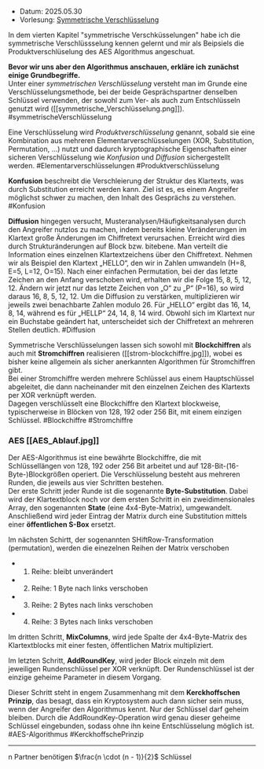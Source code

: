 - Datum: 2025.05.30
- Vorlesung: [Symmetrische Verschlüsselung](https://moodle.w-hs.de/pluginfile.php/699130/mod_resource/content/1/04_Symetrische_Verschluesselung.pdf)

In dem vierten Kapitel "symmetrische Verschküsselungen" habe ich die symmetrische Verschlüssselung kennen gelernt und mir als Beipsiels die Produktverschlüselung des AES Algorithmus angeschuat.

**Bevor wir uns aber den Algorithmus anschauen, erkläre ich zunächst einige Grundbegriffe.**  
Unter einer _symmetrischen Verschlüsselung_ versteht man im Grunde eine Verschlüsselungsmethode, bei der beide Gesprächspartner denselben Schlüssel verwenden, der sowohl zum Ver- als auch zum Entschlüsseln genutzt wird ([[symmetrische_Verschlüsselung.png]]).
#symmetrischeVerschlüsselung

Eine Verschlüsselung wird _Produktverschlüsselung_ genannt, sobald sie eine Kombination aus mehreren Elementarverschlüsselungen (XOR, Substitution, Permutation, ...) nutzt und dadurch kryptographische Eigenschaften einer sicheren Verschlüsselung wie _Konfusion_ und _Diffusion_ sichergestellt werden. #Elementarverschlüsselungen #Produktverschlüsselung

**Konfusion** beschreibt die Verschleierung der Struktur des Klartexts, was durch Substitution erreicht werden kann. Ziel ist es, es einem Angreifer möglichst schwer zu machen, den Inhalt des Gesprächs zu verstehen.
#Konfusion

**Diffusion** hingegen versucht, Musteranalysen/Häufigkeitsanalysen durch den Angreifer nutzlos zu machen, indem bereits kleine Veränderungen im Klartext große Änderungen im Chiffretext verursachen.
Erreicht wird dies durch Strukturänderungen auf Block bzw. bitebene. Man verteilt die Information eines einzelnen Klartextzeichens über den Chiffretext. Nehmen wir als Beispiel den Klartext „HELLO“, den wir in Zahlen umwandeln (H=8, E=5, L=12, O=15). Nach einer einfachen Permutation, bei der das letzte Zeichen an den Anfang verschoben wird, erhalten wir die Folge 15, 8, 5, 12, 12. Ändern wir jetzt nur das letzte Zeichen von „O“ zu „P“ (P=16), so wird daraus 16, 8, 5, 12, 12.
Um die Diffusion zu verstärken, multiplizieren wir jeweils zwei benachbarte Zahlen modulo 26. Für „HELLO“ ergibt das 16, 14, 8, 14, während es für „HELLP“ 24, 14, 8, 14 wird. Obwohl sich im Klartext nur ein Buchstabe geändert hat, unterscheidet sich der Chiffretext an mehreren Stellen deutlich.
#Diffusion

Symmetrische Verschlüsselungen lassen sich sowohl mit **Blockchiffren** als auch mit **Stromchiffren** realisieren ([[strom-blockchiffre.jpg]]), wobei es bisher keine allgemein als sicher anerkannten Algorithmen für Stromchiffren gibt.  
Bei einer Stromchiffre werden mehrere Schlüssel aus einem Hauptschlüssel abgeleitet, die dann nacheinander mit den einzelnen Zeichen des Klartexts per XOR verknüpft werden.  
Dagegen verschlüsselt eine Blockchiffre den Klartext blockweise, typischerweise in Blöcken von 128, 192 oder 256 Bit, mit einem einzigen Schlüssel.
#Blockchiffre #Stromchiffre

### AES [[AES_Ablauf.jpg]]
Der AES-Algorithmus ist eine bewährte Blockchiffre, die mit Schlüssellängen von 128, 192 oder 256 Bit arbeitet und auf 128-Bit-(16-Byte-)Blockgrößen operiert. Die Verschlüsselung besteht aus mehreren Runden, die jeweils aus vier Schritten bestehen.  
Der erste Schritt jeder Runde ist die sogenannte **Byte-Substitution**. Dabei wird der Klartextblock noch vor dem ersten Schritt in ein zweidimensionales Array, den sogenannten **State** (eine 4x4-Byte-Matrix), umgewandelt. Anschließend wird jeder Eintrag der Matrix durch eine Substitution mittels einer **öffentlichen S-Box** ersetzt.

Im nächsten Schirtt, der sogenannten SHiftRow-Transformation (permutation), werden die einezelnen Reihen der Matrix verschoben 

- 1. Reihe: bleibt unverändert  
- 2. Reihe: 1 Byte nach links verschoben
- 3. Reihe: 2 Bytes nach links verschoben
- 4. Reihe: 3 Bytes nach links verschoben

Im dritten Schritt, **MixColumns**, wird jede Spalte der 4x4-Byte-Matrix des Klartextblocks mit einer festen, öffentlichen Matrix multipliziert.

Im letzten Schritt, **AddRoundKey**, wird jeder Block einzeln mit dem jeweiligen Rundenschlüssel per XOR verknüpft. Der Rundenschlüssel ist der einzige geheime Parameter in diesem Vorgang. 

Dieser Schritt steht in engem Zusammenhang mit dem **Kerckhoffschen Prinzip**, das besagt, dass ein Kryptosystem auch dann sicher sein muss, wenn der Angreifer den Algorithmus kennt. Nur der Schlüssel darf geheim bleiben. Durch die AddRoundKey-Operation wird genau dieser geheime Schlüssel eingebunden, sodass ohne ihn keine Entschlüsselung möglich ist.
#AES-Algorithmus #KerckhoffschePrinzip



------

n Partner benötigen $\frac{n \cdot (n - 1)}{2}$ Schlüssel

